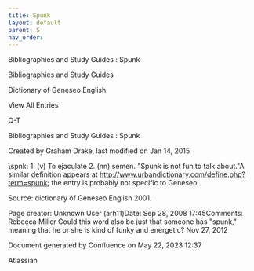 ```yaml
---
title: Spunk
layout: default
parent: S
nav_order:
---
```


Bibliographies and Study Guides : Spunk

Bibliographies and Study Guides

Dictionary of Geneseo English

View All Entries

Q-T

Bibliographies and Study Guides : Spunk

Created by  Graham Drake, last modified on Jan 14, 2015

\spnk\: 1. (v) To ejaculate 2. (nn) semen. &quot;Spunk is not fun to talk about.&quot;A similar definition appears at http://www.urbandictionary.com/define.php?term=spunk; the entry is probably not specific to Geneseo.

Source: dictionary of Geneseo English 2001. 

Page creator: Unknown User (arh11)Date: Sep 28, 2008 17:45Comments: Rebecca Miller Could this word also be just that someone has &quot;spunk,&quot; meaning that he or she is kind of funky and energetic? Nov 27, 2012

Document generated by Confluence on May 22, 2023 12:37

Atlassian

